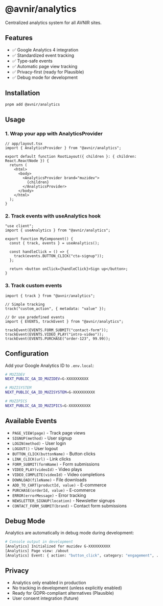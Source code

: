 # @avnir/analytics

Centralized analytics system for all AVNIR sites.

## Features

- ✅ Google Analytics 4 integration
- ✅ Standardized event tracking
- ✅ Type-safe events
- ✅ Automatic page view tracking
- ✅ Privacy-first (ready for Plausible)
- ✅ Debug mode for development

## Installation

```bash
pnpm add @avnir/analytics
```

## Usage

### 1. Wrap your app with AnalyticsProvider

```tsx
// app/layout.tsx
import { AnalyticsProvider } from "@avnir/analytics";

export default function RootLayout({ children }: { children: React.ReactNode }) {
  return (
    <html>
      <body>
        <AnalyticsProvider brand="muzidev">
          {children}
        </AnalyticsProvider>
      </body>
    </html>
  );
}
```

### 2. Track events with useAnalytics hook

```tsx
"use client";
import { useAnalytics } from "@avnir/analytics";

export function MyComponent() {
  const { track, events } = useAnalytics();

  const handleClick = () => {
    track(events.BUTTON_CLICK("cta-signup"));
  };

  return <button onClick={handleClick}>Sign up</button>;
}
```

### 3. Track custom events

```tsx
import { track } from "@avnir/analytics";

// Simple tracking
track("custom_action", { metadata: "value" });

// Or use predefined events
import { EVENTS, trackEvent } from "@avnir/analytics";

trackEvent(EVENTS.FORM_SUBMIT("contact-form"));
trackEvent(EVENTS.VIDEO_PLAY("intro-video"));
trackEvent(EVENTS.PURCHASE("order-123", 99.99));
```

## Configuration

Add your Google Analytics ID to `.env.local`:

```bash
# MUZIDEV
NEXT_PUBLIC_GA_ID_MUZIDEV=G-XXXXXXXXXX

# MUZISYSTEM
NEXT_PUBLIC_GA_ID_MUZISYSTEM=G-XXXXXXXXXX

# MUZIPICS
NEXT_PUBLIC_GA_ID_MUZIPICS=G-XXXXXXXXXX
```

## Available Events

- `PAGE_VIEW(page)` - Track page views
- `SIGNUP(method)` - User signup
- `LOGIN(method)` - User login
- `LOGOUT()` - User logout
- `BUTTON_CLICK(buttonName)` - Button clicks
- `LINK_CLICK(url)` - Link clicks
- `FORM_SUBMIT(formName)` - Form submissions
- `VIDEO_PLAY(videoId)` - Video plays
- `VIDEO_COMPLETE(videoId)` - Video completions
- `DOWNLOAD(fileName)` - File downloads
- `ADD_TO_CART(productId, value)` - E-commerce
- `PURCHASE(orderId, value)` - E-commerce
- `ERROR(errorMessage)` - Error tracking
- `NEWSLETTER_SIGNUP(location)` - Newsletter signups
- `CONTACT_FORM_SUBMIT(brand)` - Contact form submissions

## Debug Mode

Analytics are automatically in debug mode during development:

```bash
# Console output in development
[Analytics] Initialized for muzidev G-XXXXXXXXXX
[Analytics] Page view: /about
[Analytics] Event: { action: "button_click", category: "engagement", ... }
```

## Privacy

- Analytics only enabled in production
- No tracking in development (unless explicitly enabled)
- Ready for GDPR-compliant alternatives (Plausible)
- User consent integration (future)
